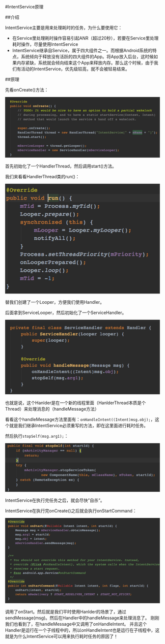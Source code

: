 #IntentService原理

##介绍

IntentService主要是用来处理耗时的任务，为什么要使用它：
* 在Service里处理耗时操作容易引起ANR（超过20秒），若要在Service里处理耗时操作，尽量使用IntentService
* IntentService继承自Service，属于四大组件之一。而根据Android系统的特点，系统倾向于释放没有活跃的四大组件的App。将App放入后台，这时候如果内存紧缺，系统就会倾向结束这个App来释放内存。那么这个时候，由于我们有活动的IntentService，优先级较高，就不会被轻易结束。

##原理

先看onCreate()方法：

![](/assets/IntentService_onCreate.jpeg)

首先初始化了一个HandlerThread，然后调用start()方法。

我们来看看HandlerThread类的run()：

![](/assets/HandlerThread_run.jpeg)

替我们创建了一个Looper，方便我们使用Handler。

后面拿到ServiceLooper，然后初始化了一个ServiceHandler。

![](/assets/IntentService_ServiceHandler.jpeg)

也就是说，这个Hanlder是在一个新的线程里面（HanlderThread本质是个Thread）来处理消息的（handleMessage方法）

看看这个handleMessage方法里面有：`onHandleIntent((Intent)msg.obj);`，这个就是我们继承IntentService必须重写的方法，即在这里面进行耗时任务。

然后执行`stopSelf(msg.arg1);`：

![](/assets/IntentService_stopSelf.jpeg)

IntentService在执行完任务之后，就会尽快”自杀”。

IntentService在执行完onCreate()之后就会执行onStartCommand：

![](/assets/IntentService_onStartCommand.jpeg)

调用了onStart。然后就是我们平时使用Hanlder的场景了，通过sendMessage(msg)。然后在Handler中的handleMessage来处理消息了。
刚刚我们也看到了，在handleMessage中又调用了onHandleIntent。
并且这个Handler是运行在一个子线程中的，所以onHandleIntent也是运行在子线程中，这就是为什么IntentService可以用来执行耗时任务的原因了！
